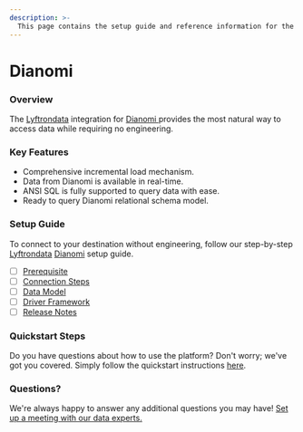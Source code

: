```yaml
---
description: >-
  This page contains the setup guide and reference information for the Dianomi source connector.
---
```


# Dianomi

### Overview

The [Lyftrondata](https://www.lyftrondata.com/) integration for [Dianomi](https://www.lyftrondata.com/integration/dianomi/)[ ](https://www.lyftrondata.com/integration/dianomi/)provides the most natural way to access data while requiring no engineering.

### Key Features

* Comprehensive incremental load mechanism.
* Data from Dianomi is available in real-time.&#x20;
* ANSI SQL is fully supported to query data with ease.
* Ready to query Dianomi relational schema model.

### Setup Guide

To connect to your destination without engineering, follow our step-by-step [Lyftrondata](https://www.lyftrondata.com/)  [Dianomi](https://www.lyftrondata.com/integration/dianomi/) setup guide.

* [ ] [Prerequisite](../../marketing-analytics/dianomi/prerequisite.md)
* [ ] [Connection Steps](../../marketing-analytics/dianomi/connection-steps.md)
* [ ] [Data Model](../../marketing-analytics/dianomi/data-model/)
* [ ] [Driver Framework](../../marketing-analytics/dianomi/driver-framework/)
* [ ] [Release Notes](../../marketing-analytics/dianomi/release-notes.md)

### Quickstart Steps

Do you have questions about how to use the platform? Don't worry; we've got you covered. Simply follow the quickstart instructions [here](../../../quickstart-steps.md).

### Questions? <a href="#questions" id="questions"></a>

We're always happy to answer any additional questions you may have! [Set up a meeting with our data experts.](https://www.lyftrondata.com/book-a-meeting/)

